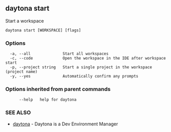 ## daytona start

Start a workspace

```
daytona start [WORKSPACE] [flags]
```

### Options

```
  -a, --all              Start all workspaces
  -c, --code             Open the workspace in the IDE after workspace start
  -p, --project string   Start a single project in the workspace (project name)
  -y, --yes              Automatically confirm any prompts
```

### Options inherited from parent commands

```
      --help   help for daytona
```

### SEE ALSO

* [daytona](daytona.md)	 - Daytona is a Dev Environment Manager

